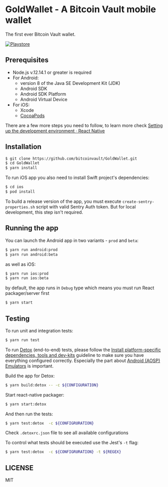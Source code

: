 # GoldWallet - A Bitcoin Vault mobile wallet

The first ever Bitcoin Vault wallet.

[![Playstore](https://bluewallet.io/img/play-store-badge.svg)](https://play.google.com/store/apps/details?id=io.goldwallet.wallet)

## Prerequisites

* Node.js v.12.14.1 or greater is required
* For Android: 
    * version 8 of the Java SE Development Kit (JDK)
    * Android SDK
    * Android SDK Platform
    * Android Virtual Device
* For iOS: 
    * Xcode
    * [CocoaPods](https://cocoapods.org/)

There are a few more steps you need to follow, to learn more check [Setting up the development environment · React Native](https://reactnative.dev/docs/environment-setup)

## Installation

```sh
$ git clone https://github.com/bitcoinvault/GoldWallet.git
$ cd GoldWallet
$ yarn install
```

To run iOS app you also need to install Swift project's dependencies:

```sh
$ cd ios
$ pod install
```

To build a release version of the app, you must execute `create-sentry-properties.sh` script with valid Sentry Auth token. But for local development, this step isn't required.

## Running the app

You can launch the Android app in two variants - `prod` and `beta`:

```sh
$ yarn run android:prod
$ yarn run android:beta
```

as well as iOS:

```sh
$ yarn run ios:prod
$ yarn run ios:beta
```

by default, the app runs in `Debug` type which means you must run React packager/server first

```sh
$ yarn start
```

## Testing

To run unit and integration tests:

```bash
$ yarn run test
```

To run [Detox](https://github.com/wix/Detox) (end-to-end) tests, please follow the [Install platform-specific dependencies, tools and dev-kits](https://github.com/wix/Detox/blob/master/docs/Introduction.GettingStarted.md#install-platform-specific-dependencies-tools-and-dev-kits) guideline to make sure you have everything configured correctly. Especially the part about [Android (AOSP) Emulators](https://github.com/wix/Detox/blob/master/docs/Introduction.AndroidDevEnv.md) is important.

Build the app for Detox:

```sh
$ yarn build:detox -- -c ${CONFIGURATION}
```

Start react-native packager:

```sh
$ yarn start:detox
```

And then run the tests:
```sh
$ yarn test:detox  -c ${CONFIGRURATION} 
```

Check `.detoxrc.json` file to see all available configurations

To control what tests should be executed use the Jest's `-t` flag:

```sh
$ yarn test:detox  -c ${CONFIGRURATION} -t ${REGEX}
```

## LICENSE

MIT
